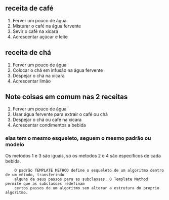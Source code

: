 
## receita de café 

1. Ferver um pouco de água
2. Misturar o café na água fervente
3. Sevir o café na xícara
4. Acrescentar açúcar e leite

## receita de chá

1. Ferver um pouco de água
2. Colocar o chá em infusão na água fervente
3. Despejar o chá na xícara
4. Acrescentar limão

## Note coisas em comum nas 2 receitas

1. Ferver um pouco de água
2. Usar água fervente para extrair o café ou chá
3. Despejar o chá ou café na xícara
4. Acrescentar condimentos a bebida

### elas tem o mesmo esqueleto, seguem o mesmo padrão ou modelo

Os metodos 1 e 3 são iguais, só os metodos 2 e 4 são específicos de cada bebida.

``` 
    O padrão TEMPLATE METHOD define o esqueleto de um algoritmo dentro de um método, transferindo
    alguns de seus passos para as subclasses. O Template Method permite que as subclasses redefinam 
    certos passos de um algoritmo sem alterar a estrutura do proprio algoritmo.
```

